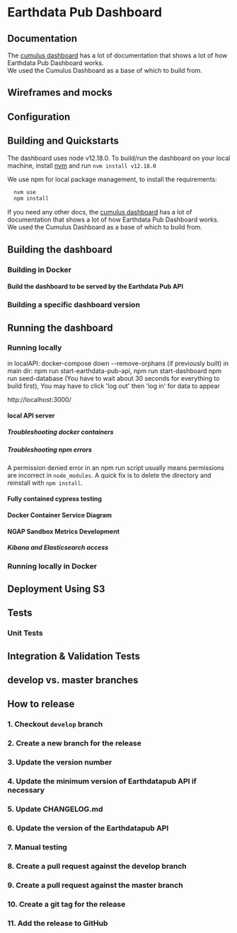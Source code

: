 # Earthdata Pub Dashboard

## Documentation

The [cumulus dashboard](https://github.com/nasa/cumulus-dashboard) has a lot of documentation that shows a lot of how Earthdata Pub Dashboard works.  
We used the Cumulus Dashboard as a base of which to build from. 

## Wireframes and mocks

## Configuration

## Building and Quickstarts

The dashboard uses node v12.18.0. To build/run the dashboard on your local
machine, install [nvm](https://github.com/creationix/nvm) and run `nvm install v12.18.0`

We use npm for local package management, to install the requirements:

```bash
  nvm use
  npm install
```

If you need any other docs, the [cumulus dashboard](https://github.com/nasa/cumulus-dashboard) has a lot of documentation that shows a lot of how Earthdata Pub Dashboard works.  
We used the Cumulus Dashboard as a base of which to build from. 

## Building the dashboard

### Building in Docker

#### Build the dashboard to be served by the Earthdata Pub API

### Building a specific dashboard version

## Running the dashboard

### Running locally

in localAPI: docker-compose down --remove-orphans (if previously built)
in main dir: npm run start-earthdata-pub-api,
npm run start-dashboard
npm run seed-database (You have to wait about 30 seconds for everything to build first),
You may have to click 'log out' then 'log in' for data to appear

http://localhost:3000/

#### local API server

##### Troubleshooting docker containers

##### Troubleshooting npm errors

A permission denied error in an npm run script usually means permissions are
incorrect in `node_modules`. A quick fix is to delete the directory and
reinstall with `npm install`.

#### Fully contained cypress testing

#### <a name=dockerdiagram></a> Docker Container Service Diagram

#### NGAP Sandbox Metrics Development

##### Kibana and Elasticsearch access

### Running locally in Docker

## Deployment Using S3

## Tests

### Unit Tests

## Integration & Validation Tests

## develop vs. master branches

## How to release

### 1. Checkout `develop` branch

### 2. Create a new branch for the release

### 3. Update the version number

### 4. Update the minimum version of Earthdatapub API if necessary

### 5. Update CHANGELOG.md

### 6. Update the version of the Earthdatapub API

### 7. Manual testing

### 8. Create a pull request against the develop branch

### 9. Create a pull request against the master branch

### 10. Create a git tag for the release

### 11. Add the release to GitHub
